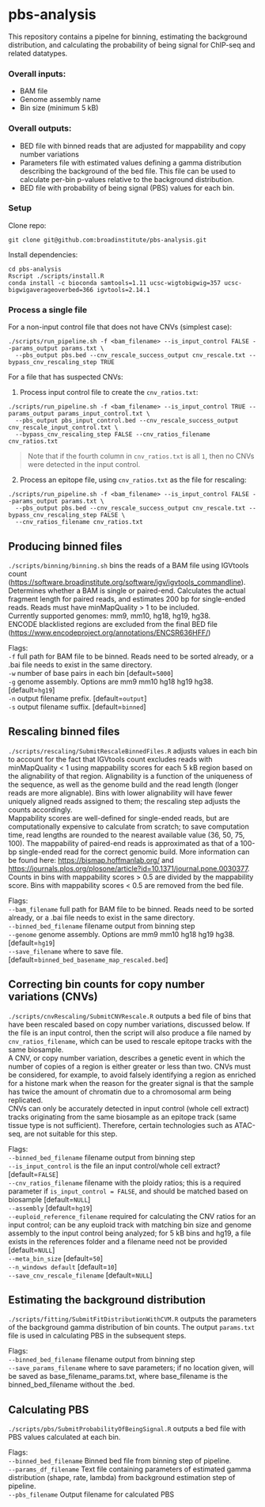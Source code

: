 # pbs-analysis
This repository contains a pipelne for binning, estimating the background distribution, and calculating the probability of being signal for ChIP-seq and related datatypes.  

### Overall inputs:
- BAM file
- Genome assembly name
- Bin size (minimum 5 kB)

### Overall outputs:
- BED file with binned reads that are adjusted for mappability and copy number variations
- Parameters file with estimated values defining a gamma distribution describing the background of the bed file.  This file can be used to calculate per-bin p-values relative to the background distribution.
- BED file with probability of being signal (PBS) values for each bin.

### Setup
Clone repo:
```
git clone git@github.com:broadinstitute/pbs-analysis.git
```

Install dependencies:
```
cd pbs-analysis
Rscript ./scripts/install.R
conda install -c bioconda samtools=1.11 ucsc-wigtobigwig=357 ucsc-bigwigaverageoverbed=366 igvtools=2.14.1
```

### Process a single file
For a non-input control file that does not have CNVs (simplest case):
```
./scripts/run_pipeline.sh -f <bam_filename> --is_input_control FALSE --params_output params.txt \
  --pbs_output pbs.bed --cnv_rescale_success_output cnv_rescale.txt --bypass_cnv_rescaling_step TRUE
```

For a file that has suspected CNVs:
1. Process input control file to create the `cnv_ratios.txt`:
```
./scripts/run_pipeline.sh -f <bam_filename> --is_input_control TRUE --params_output params_input_control.txt \
  --pbs_output pbs_input_control.bed --cnv_rescale_success_output cnv_rescale_input_control.txt \
  --bypass_cnv_rescaling_step FALSE --cnv_ratios_filename cnv_ratios.txt
```

>Note that if the fourth column in `cnv_ratios.txt` is all `1`, then no CNVs were detected in the input control.

2. Process an epitope file, using `cnv_ratios.txt` as the file for rescaling:
```
./scripts/run_pipeline.sh -f <bam_filename> --is_input_control FALSE --params_output params.txt \
  --pbs_output pbs.bed --cnv_rescale_success_output cnv_rescale.txt --bypass_cnv_rescaling_step FALSE \
  --cnv_ratios_filename cnv_ratios.txt
```


## Producing binned files
`./scripts/binning/binning.sh` bins the reads of a BAM file using IGVtools count (https://software.broadinstitute.org/software/igv/igvtools_commandline). 
Determines whether a BAM is single or paired-end.  Calculates the actual fragment length for paired reads, and estimates 200 bp for single-ended reads.  Reads must have minMapQuality > 1 to be included.\
Currently supported genomes: mm9, mm10, hg18, hg19, hg38.\
ENCODE blacklisted regions are excluded from the final BED file (https://www.encodeproject.org/annotations/ENCSR636HFF/)

Flags:\
`-f` full path for BAM file to be binned. Reads need to be sorted already, or a .bai file needs to exist in the same directory.\
`-w` number of base pairs in each bin [default=`5000`]\
`-g` genome assembly. Options are mm9 mm10 hg18 hg19 hg38. [default=`hg19`]\
`-n` output filename prefix. [default=`output`]\
`-s` output filename suffix. [default=`binned`]

## Rescaling binned files
`./scripts/rescaling/SubmitRescaleBinnedFiles.R` adjusts values in each bin to account for the fact that IGVtools count excludes reads with minMapQuality < 1 using mappability scores for each 5 kB region based on the alignability of that region.  Alignability is a function of the uniqueness of the sequence, as well as the genome build and the read length (longer reads are more alignable).  Bins with lower alignability will have fewer uniquely aligned reads assigned to them; the rescaling step adjusts the counts accordingly.\
Mappability scores are well-defined for single-ended reads, but are computationally expensive to calculate from scratch; to save computation time, read lengths are rounded to the nearest available value (36, 50, 75, 100).  The mappability of paired-end reads is approximated as that of a 100-bp single-ended read for the correct genomic build.  More information can be found here: https://bismap.hoffmanlab.org/ and https://journals.plos.org/plosone/article?id=10.1371/journal.pone.0030377.
Counts in bins with mappability scores > 0.5 are divided by the mappability score.  Bins with mappability scores < 0.5 are removed from the bed file.

Flags:\
`--bam_filename` full path for BAM file to be binned. Reads need to be sorted already, or a .bai file needs to exist in the same directory.\
`--binned_bed_filename` filename output from binning step\
`--genome` genome assembly. Options are mm9 mm10 hg18 hg19 hg38. [default=`hg19`]\
`--save_filename` where to save file. [default=`binned_bed_basename_map_rescaled.bed`]

## Correcting bin counts for copy number variations (CNVs)
`./scripts/cnvRescaling/SubmitCNVRescale.R` outputs a bed file of bins that have been rescaled based on copy number variations, discussed below.  If the file is an input control, then the script will also produce a file named by `cnv_ratios_filename`, which can be used to rescale epitope tracks with the same biosample.\
A CNV, or copy number variation, describes a genetic event in which the number of copies of a region is either greater or less than two.  CNVs must be considered, for example, to avoid falsely identifying a region as enriched for a histone mark when the reason for the greater signal is that the sample has twice the amount of chromatin due to a chromosomal arm being replicated.\
CNVs can only be accurately detected in input control (whole cell extract) tracks originating from the same biosample as an epitope track (same tissue type is not sufficient).  Therefore, certain technologies such as ATAC-seq, are not suitable for this step.

Flags:\
`--binned_bed_filename` filename output from binning step\
`--is_input_control` is the file an input control/whole cell extract? [default=`FALSE`]\
`--cnv_ratios_filename` filename with the ploidy ratios; this is a required parameter if `is_input_control = FALSE`, and should be matched based on biosample [default=`NULL`]\
`--assembly` [default=`hg19`]\
`--euploid_reference_filename` required for calculating the CNV ratios for an input control; can be any euploid track with matching bin size and genome assembly to the input control being analyzed; for 5 kB bins and hg19, a file exists in the references folder and a filename need not be provided [default=`NULL`]\
`--meta_bin_size` [default=`50`]\
`--n_windows default` [default=`10`]\
`--save_cnv_rescale_filename` [default=`NULL`]

## Estimating the background distribution
`./scripts/fitting/SubmitFitDistributionWithCVM.R` outputs the parameters of the background gamma distribution of bin counts.  The output `params.txt` file is used in calculating PBS in the subsequent steps.  

Flags:\
`--binned_bed_filename` filename output from binning step\
`--save_params_filename` where to save parameters; if no location given, will be saved as base_filename_params.txt, where base_filename is the binned_bed_filename without the .bed.

## Calculating PBS
`./scripts/pbs/SubmitProbabilityOfBeingSignal.R` outputs a bed file with PBS values calculated at each bin.

Flags:\
`--binned_bed_filename` Binned bed file from binning step of pipeline.\
`--params_df_filename` Text file containing parameters of estimated gamma distribution (shape, rate, lambda) from background estimation step of pipeline.\
`--pbs_filename` Output filename for calculated PBS

